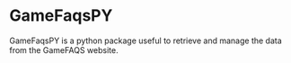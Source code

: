 # GameFaqsPY
GameFaqsPY is a python package useful to retrieve and manage the data from the GameFAQS website. 
